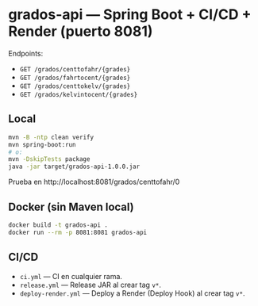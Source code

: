 # grados-api — Spring Boot + CI/CD + Render (puerto 8081)

Endpoints:
- `GET /grados/centtofahr/{grades}`
- `GET /grados/fahrtocent/{grades}`
- `GET /grados/centtokelv/{grades}`
- `GET /grados/kelvintocent/{grades}`

## Local
```bash
mvn -B -ntp clean verify
mvn spring-boot:run
# o:
mvn -DskipTests package
java -jar target/grados-api-1.0.0.jar
```
Prueba en http://localhost:8081/grados/centtofahr/0

## Docker (sin Maven local)
```bash
docker build -t grados-api .
docker run --rm -p 8081:8081 grados-api
```

## CI/CD
- `ci.yml` — CI en cualquier rama.
- `release.yml` — Release JAR al crear tag `v*`.
- `deploy-render.yml` — Deploy a Render (Deploy Hook) al crear tag `v*`.

